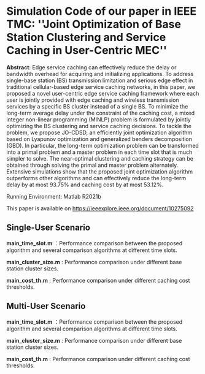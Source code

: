 # Simulation Code of our paper in IEEE TMC: ''Joint Optimization of Base Station Clustering and Service Caching in User-Centric MEC''
**Abstract**: Edge service caching can effectively reduce the delay or bandwidth overhead for acquiring and initializing applications.
To address single-base station (BS) transmission limitation and serious edge effect in traditional cellular-based edge service caching
networks, in this paper, we proposed a novel user-centric edge service caching framework where each user is jointly provided with edge
caching and wireless transmission services by a specific BS cluster instead of a single BS. To minimize the long-term average delay
under the constraint of the caching cost, a mixed integer non-linear programming (MINLP) problem is formulated by jointly optimizing
the BS clustering and service caching decisions. To tackle the problem, we propose JO-CDSD, an efficiently joint optimization algorithm
based on Lyapunov optimization and generalized benders decomposition (GBD). In particular, the long-term optimization problem can
be transformed into a primal problem and a master problem in each time slot that is much simpler to solve. The near-optimal clustering
and caching strategy can be obtained through solving the primal and master problem alternately. Extensive simulations show that the
proposed joint optimization algorithm outperforms other algorithms and can effectively reduce the long-term delay by at most 93.75%
and caching cost by at most 53.12%.

Running Environment: Matlab R2021b

This paper is available on https://ieeexplore.ieee.org/document/10275092

## Single-User Scenario

**main_time_slot.m** ：Performance comparison between the proposed algorithm and several comparison algorithms at different time slots.

**main_cluster_size.m** : Performance comparison under different base station cluster sizes. 

**main_cost_th.m** : Performance comparison under different caching cost thresholds.

## Multi-User Scenario

**main_time_slot.m** ：Performance comparison between the proposed algorithm and several comparison algorithms at different time slots.

**main_cluster_size.m** : Performance comparison under different base station cluster sizes. 

**main_cost_th.m** : Performance comparison under different caching cost thresholds.



